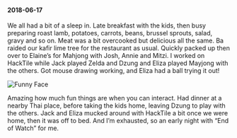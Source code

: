 #### 2018-06-17

We all had a bit of a sleep in. Late breakfast with the kids, then busy preparing roast lamb, potatoes, carrots, beans, brussel sprouts, salad, gravy and so on. Meat was a bit overcooked but delicious all the same. Ba raided our kafir lime tree for the restaurant as usual. Quickly packed up then over to Elaine’s for Mahjong with Josh, Annie and Mitzi. I worked on HackTile while Jack played Zelda and Dzung and Eliza played Mayjong with the others. Got mouse drawing working, and Eliza had a ball trying it out!

![Funny Face](/assets/funny_face.jpg)

Amazing how much fun things are when you can interact. Had dinner at a nearby Thai place, before taking the kids home, leaving Dzung to play with the others. Jack and Eliza mucked around with HackTile a bit once we were home, then it was off to bed. And I’m exhausted, so an early night with “End of Watch” for me.